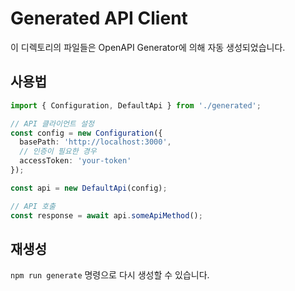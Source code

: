 # Generated API Client

이 디렉토리의 파일들은 OpenAPI Generator에 의해 자동 생성되었습니다.

## 사용법

```typescript
import { Configuration, DefaultApi } from './generated';

// API 클라이언트 설정
const config = new Configuration({
  basePath: 'http://localhost:3000',
  // 인증이 필요한 경우
  accessToken: 'your-token'
});

const api = new DefaultApi(config);

// API 호출
const response = await api.someApiMethod();
```

## 재생성

`npm run generate` 명령으로 다시 생성할 수 있습니다.
